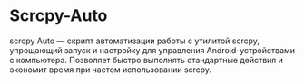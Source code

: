 # Scrcpy-Auto
scrcpy Auto — скрипт автоматизации работы с утилитой scrcpy, упрощающий запуск и настройку для управления Android-устройствами с компьютера. Позволяет быстро выполнять стандартные действия и экономит время при частом использовании scrcpy.
